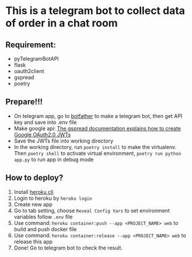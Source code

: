 # This is a telegram bot to collect data of order in a chat room

## Requirement:
* pyTelegramBotAPI
* flask
* oauth2client
* gspread
* poetry

## Prepare!!!
* On telegram app, go to [botfather](https://telegram.me/BotFather) to make a telegram bot, then get API key and save into .env file
* Make google api: [The gspread documentation explains how to create Google OAuth2.0 JWTs](http://gspread.readthedocs.org/en/latest/oauth2.html)
* Save the JWTs file into working directory
* In the working directory, run `poetry install` to make the virtualenv. Then `poetry shell` to activate virtual environment, `poetry run python app.py` to run app in debug mode


## How to deploy?
1. Install [heroku cli](https://devcenter.heroku.com/articles/heroku-cli)
2. Login to heroku by `heroku login`
3. Create new app
4. Go to tab setting, choose `Reveal Config Vars` to set environment variables follow ``.env`` file
5. Use command: `heroku container:push --app <PROJECT_NAME> web` to build and push docker file
6. Use command: `heroku container:release --app <PROJECT_NAME> web` to release this app
7. Done! Go to telegram bot to check the result.
